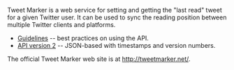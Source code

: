 Tweet Marker is a web service for setting and getting the "last read" tweet for a given Twitter user. It can be used to sync the reading position between multiple Twitter clients and platforms.

* [Guidelines](https://github.com/manton/tweetmarker/tree/master/documentation/guidelines.md) -- best practices on using the API.
* [API version 2](https://github.com/manton/tweetmarker/tree/master/documentation/v2.md) -- JSON-based with timestamps and version numbers.

The official Tweet Marker web site is at http://tweetmarker.net/.